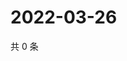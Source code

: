 # 2022-03-26

共 0 条

<!-- BEGIN WEIBO -->
<!-- 最后更新时间 Sat Mar 26 2022 12:18:36 GMT+0800 (China Standard Time) -->

<!-- END WEIBO -->
